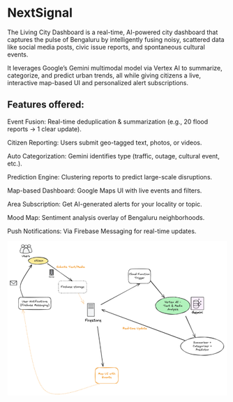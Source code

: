# NextSignal
The Living City Dashboard is a real-time, AI-powered city dashboard that captures the pulse of Bengaluru by intelligently fusing noisy, scattered data like social media posts, civic issue reports, and spontaneous cultural events.

It leverages Google’s Gemini multimodal model via Vertex AI to summarize, categorize, and predict urban trends, all while giving citizens a live, interactive map-based UI and personalized alert subscriptions.

## Features offered:

Event Fusion: Real-time deduplication & summarization (e.g., 20 flood reports → 1 clear update).

Citizen Reporting: Users submit geo-tagged text, photos, or videos.

Auto Categorization: Gemini identifies type (traffic, outage, cultural event, etc.).

Prediction Engine: Clustering reports to predict large-scale disruptions.

Map-based Dashboard: Google Maps UI with live events and filters.

Area Subscription: Get AI-generated alerts for your locality or topic.

Mood Map: Sentiment analysis overlay of Bengaluru neighborhoods.

Push Notifications: Via Firebase Messaging for real-time updates.


![img.png](img.png)
